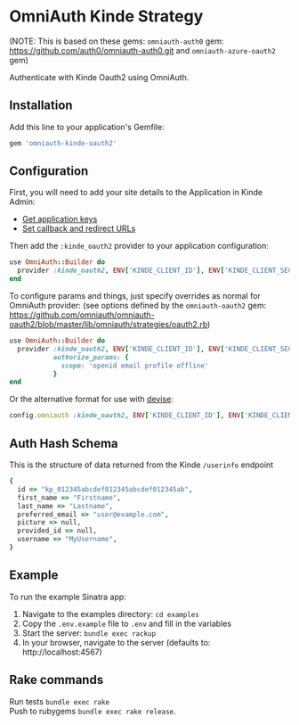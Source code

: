 # OmniAuth Kinde Strategy

(NOTE: This is based on these gems: `omniauth-auth0` gem: https://github.com/auth0/omniauth-auth0.git and `omniauth-azure-oauth2` gem)

Authenticate with Kinde Oauth2 using OmniAuth.

## Installation

Add this line to your application's Gemfile:

```ruby
gem 'omniauth-kinde-oauth2'
```

## Configuration

First, you will need to add your site details to the Application in Kinde Admin:
  * [Get application keys](https://docs.kinde.com/get-started/connect/getting-app-keys/)
  * [Set callback and redirect URLs](https://docs.kinde.com/get-started/connect/callback-urls/)

Then add the `:kinde_oauth2` provider to your application configuration:

```ruby
use OmniAuth::Builder do
  provider :kinde_oauth2, ENV['KINDE_CLIENT_ID'], ENV['KINDE_CLIENT_SECRET'], ENV['KINDE_DOMAIN']
end
```

To configure params and things, just specify overrides as normal for OmniAuth provider:
(see options defined by the `omniauth-oauth2` gem: https://github.com/omniauth/omniauth-oauth2/blob/master/lib/omniauth/strategies/oauth2.rb)

```ruby
use OmniAuth::Builder do
  provider :kinde_oauth2, ENV['KINDE_CLIENT_ID'], ENV['KINDE_CLIENT_SECRET'], ENV['KINDE_DOMAIN'],
           authorize_params: {
             scope: 'openid email profile offline'
           }
end
```

Or the alternative format for use with [devise](https://github.com/heartcombo/devise):

```ruby
config.omniauth :kinde_oauth2, ENV['KINDE_CLIENT_ID'], ENV['KINDE_CLIENT_SECRET'], ENV['KINDE_DOMAIN']
```

## Auth Hash Schema

This is the structure of data returned from the Kinde `/userinfo` endpoint

```ruby
{
  id => "kp_012345abcdef012345abcdef012345ab",
  first_name => "Firstname",
  last_name => "Lastname",
  preferred_email => "user@example.com",
  picture => null,
  provided_id => null,
  username => "MyUsername",
}
```

## Example

To run the example Sinatra app:

1. Navigate to the examples directory: `cd examples`
2. Copy the `.env.example` file to `.env` and fill in the variables
3. Start the server: `bundle exec rackup`
4. In your browser, navigate to the server (defaults to: http://localhost:4567)


## Rake commands

Run tests `bundle exec rake`  
Push to rubygems `bundle exec rake release`.
